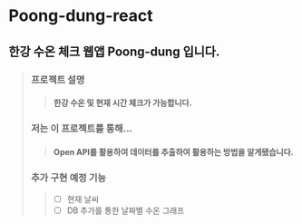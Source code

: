 # Poong-dung-react

## 한강 수온 체크 웹앱 Poong-dung 입니다.

> ### 프로젝트 설명
>   > #### 한강 수온 및 현재 시간 체크가 가능합니다.
> ### 저는 이 프로젝트를 통해...
>   > #### Open API를 활용하여 데이터를 추출하여 활용하는 방법을 알게됐습니다.
>   > #### 
> ### 추가 구현 예정 기능
>   > - [ ] 현재 날씨
>   > - [ ] DB 추가를 통한 날짜별 수온 그래프